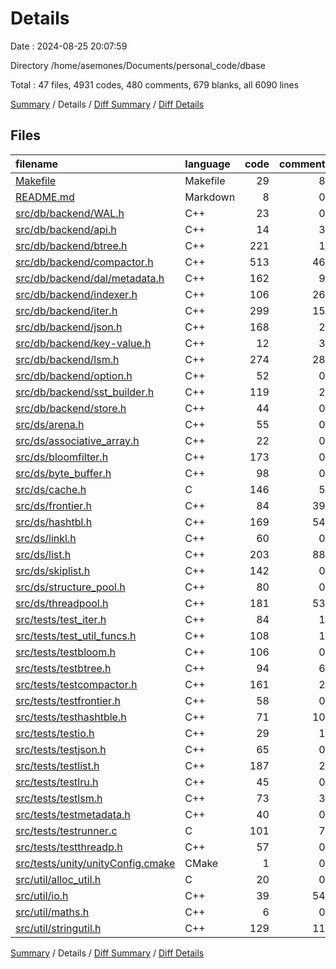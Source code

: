 # Details

Date : 2024-08-25 20:07:59

Directory /home/asemones/Documents/personal_code/dbase

Total : 47 files,  4931 codes, 480 comments, 679 blanks, all 6090 lines

[Summary](results.md) / Details / [Diff Summary](diff.md) / [Diff Details](diff-details.md)

## Files
| filename | language | code | comment | blank | total |
| :--- | :--- | ---: | ---: | ---: | ---: |
| [Makefile](/Makefile) | Makefile | 29 | 8 | 10 | 47 |
| [README.md](/README.md) | Markdown | 8 | 0 | 5 | 13 |
| [src/db/backend/WAL.h](/src/db/backend/WAL.h) | C++ | 23 | 0 | 11 | 34 |
| [src/db/backend/api.h](/src/db/backend/api.h) | C++ | 14 | 3 | 4 | 21 |
| [src/db/backend/btree.h](/src/db/backend/btree.h) | C++ | 221 | 1 | 34 | 256 |
| [src/db/backend/compactor.h](/src/db/backend/compactor.h) | C++ | 513 | 46 | 55 | 614 |
| [src/db/backend/dal/metadata.h](/src/db/backend/dal/metadata.h) | C++ | 162 | 9 | 16 | 187 |
| [src/db/backend/indexer.h](/src/db/backend/indexer.h) | C++ | 106 | 26 | 10 | 142 |
| [src/db/backend/iter.h](/src/db/backend/iter.h) | C++ | 299 | 15 | 25 | 339 |
| [src/db/backend/json.h](/src/db/backend/json.h) | C++ | 168 | 2 | 12 | 182 |
| [src/db/backend/key-value.h](/src/db/backend/key-value.h) | C++ | 12 | 3 | 13 | 28 |
| [src/db/backend/lsm.h](/src/db/backend/lsm.h) | C++ | 274 | 28 | 34 | 336 |
| [src/db/backend/option.h](/src/db/backend/option.h) | C++ | 52 | 0 | 7 | 59 |
| [src/db/backend/sst_builder.h](/src/db/backend/sst_builder.h) | C++ | 119 | 2 | 12 | 133 |
| [src/db/backend/store.h](/src/db/backend/store.h) | C++ | 44 | 0 | 3 | 47 |
| [src/ds/arena.h](/src/ds/arena.h) | C++ | 55 | 0 | 10 | 65 |
| [src/ds/associative_array.h](/src/ds/associative_array.h) | C++ | 22 | 0 | 4 | 26 |
| [src/ds/bloomfilter.h](/src/ds/bloomfilter.h) | C++ | 173 | 0 | 14 | 187 |
| [src/ds/byte_buffer.h](/src/ds/byte_buffer.h) | C++ | 98 | 0 | 7 | 105 |
| [src/ds/cache.h](/src/ds/cache.h) | C | 146 | 5 | 26 | 177 |
| [src/ds/frontier.h](/src/ds/frontier.h) | C++ | 84 | 39 | 19 | 142 |
| [src/ds/hashtbl.h](/src/ds/hashtbl.h) | C++ | 169 | 54 | 21 | 244 |
| [src/ds/linkl.h](/src/ds/linkl.h) | C++ | 60 | 0 | 6 | 66 |
| [src/ds/list.h](/src/ds/list.h) | C++ | 203 | 88 | 21 | 312 |
| [src/ds/skiplist.h](/src/ds/skiplist.h) | C++ | 142 | 0 | 12 | 154 |
| [src/ds/structure_pool.h](/src/ds/structure_pool.h) | C++ | 80 | 0 | 3 | 83 |
| [src/ds/threadpool.h](/src/ds/threadpool.h) | C++ | 181 | 53 | 28 | 262 |
| [src/tests/test_iter.h](/src/tests/test_iter.h) | C++ | 84 | 1 | 31 | 116 |
| [src/tests/test_util_funcs.h](/src/tests/test_util_funcs.h) | C++ | 108 | 1 | 14 | 123 |
| [src/tests/testbloom.h](/src/tests/testbloom.h) | C++ | 106 | 0 | 21 | 127 |
| [src/tests/testbtree.h](/src/tests/testbtree.h) | C++ | 94 | 6 | 18 | 118 |
| [src/tests/testcompactor.h](/src/tests/testcompactor.h) | C++ | 161 | 2 | 13 | 176 |
| [src/tests/testfrontier.h](/src/tests/testfrontier.h) | C++ | 58 | 0 | 20 | 78 |
| [src/tests/testhashtble.h](/src/tests/testhashtble.h) | C++ | 71 | 10 | 27 | 108 |
| [src/tests/testio.h](/src/tests/testio.h) | C++ | 29 | 1 | 6 | 36 |
| [src/tests/testjson.h](/src/tests/testjson.h) | C++ | 65 | 0 | 14 | 79 |
| [src/tests/testlist.h](/src/tests/testlist.h) | C++ | 187 | 2 | 20 | 209 |
| [src/tests/testlru.h](/src/tests/testlru.h) | C++ | 45 | 0 | 5 | 50 |
| [src/tests/testlsm.h](/src/tests/testlsm.h) | C++ | 73 | 3 | 9 | 85 |
| [src/tests/testmetadata.h](/src/tests/testmetadata.h) | C++ | 40 | 0 | 11 | 51 |
| [src/tests/testrunner.c](/src/tests/testrunner.c) | C | 101 | 7 | 5 | 113 |
| [src/tests/testthreadp.h](/src/tests/testthreadp.h) | C++ | 57 | 0 | 9 | 66 |
| [src/tests/unity/unityConfig.cmake](/src/tests/unity/unityConfig.cmake) | CMake | 1 | 0 | 0 | 1 |
| [src/util/alloc_util.h](/src/util/alloc_util.h) | C | 20 | 0 | 4 | 24 |
| [src/util/io.h](/src/util/io.h) | C++ | 39 | 54 | 4 | 97 |
| [src/util/maths.h](/src/util/maths.h) | C++ | 6 | 0 | 4 | 10 |
| [src/util/stringutil.h](/src/util/stringutil.h) | C++ | 129 | 11 | 22 | 162 |

[Summary](results.md) / Details / [Diff Summary](diff.md) / [Diff Details](diff-details.md)